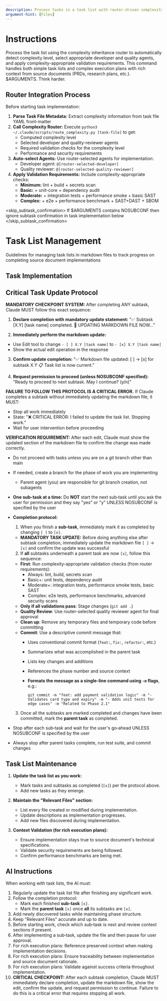 ```yaml
---
description: Process tasks in a task list with router-driven complexity detection and agent selection
argument-hint: [Files]
---
```


# Instructions

Process the task list using the complexity inheritance router to automatically detect complexity level, select appropriate developer and quality agents, and apply complexity-appropriate validation requirements. This command handles both simple task lists and complex execution plans with rich context from source documents (PRDs, research plans, etc.).
$ARGUMENTS. Think harder.

## Router Integration Process

Before starting task implementation:

1. **Parse Task File Metadata:** Extract complexity information from task file YAML front-matter
2. **Call Complexity Router:** Execute `python3 ~/.claude/scripts/route_complexity.py [task-file]` to get:
   - Computed complexity level
   - Selected developer and quality-reviewer agents  
   - Required validation checks for the complexity level
   - Performance and security requirements
3. **Auto-select Agents:** Use router-selected agents for implementation:
   - Developer agent: `@[router-selected-developer]`
   - Quality reviewer: `@[router-selected-quality-reviewer]`
4. **Apply Validation Requirements:** Include complexity-appropriate checks:
   - **Minimum:** lint + build + secrets scan
   - **Basic:** + unit-core + dependency audit
   - **Moderate:** + integration tests + performance smoke + basic SAST
   - **Complex:** + e2e + performance benchmark + SAST+DAST + SBOM

<skip_subtask_confirmation>
If $ARGUMENTS contains NOSUBCONF then ignore subtask confirmation in task implementation below
</skip_subtask_confirmation>

# Task List Management

Guidelines for managing task lists in markdown files to track progress on completing source document implementations

## Task Implementation

## Critical Task Update Protocol

**MANDATORY CHECKPOINT SYSTEM:** After completing ANY subtask, Claude MUST follow this exact sequence:

1. **Declare completion with mandatory update statement:**
   "✅ Subtask [X.Y] [task name] completed.
   🔄 UPDATING MARKDOWN FILE NOW..."

2. **Immediately perform the markdown update:**
- Use Edit tool to change `- [ ] X.Y [task name]` to `- [x] X.Y [task name]`
- Show the actual edit operation in the response

3. **Confirm update completion:**
   "✅ Markdown file updated: [ ] → [x] for subtask X.Y
   📋 Task list is now current."

4. **Request permission to proceed (unless NOSUBCONF specified):**
   "Ready to proceed to next subtask. May I continue? (y/n)"

**FAILURE TO FOLLOW THIS PROTOCOL IS A CRITICAL ERROR.** If Claude completes a subtask without immediately updating the markdown file, it MUST:
- Stop all work immediately
- State: "❌ CRITICAL ERROR: I failed to update the task list. Stopping work."
- Wait for user intervention before proceeding

**VERIFICATION REQUIREMENT:** After each edit, Claude must show the updated section of the markdown file to confirm the change was made correctly.

- Do not proceed with tasks unless you are on a git branch other than main
- If needed, create a branch for the phase of work you are implementing
  - Parent agent (you) are responsible for git branch creation, not subagents
- **One sub-task at a time:** Do **NOT** start the next sub‑task until you ask the user for permission and they say "yes" or "y" UNLESS NOSUBCONF is specified by the user
- **Completion protocol:**
  1. When you finish a **sub‑task**, immediately mark it as completed by changing `[ ]` to `[x]`.
  - **MANDATORY TASK UPDATE:** Before doing anything else after subtask completion, immediately update the markdown file `[ ]` → `[x]` and confirm the update was successful
  2. If **all** subtasks underneath a parent task are now `[x]`, follow this sequence:
  - **First**: Run complexity-appropriate validation checks (from router requirements):
    - Always: lint, build, secrets scan
    - Basic+: unit tests, dependency audit  
    - Moderate+: integration tests, performance smoke tests, basic SAST
    - Complex: e2e tests, performance benchmarks, advanced security scans
  - **Only if all validations pass**: Stage changes (`git add .`)
  - **Quality Review**: Use router-selected quality reviewer agent for final approval
  - **Clean up**: Remove any temporary files and temporary code before committing
  - **Commit**: Use a descriptive commit message that:
    - Uses conventional commit format (`feat:`, `fix:`, `refactor:`, etc.)
    - Summarizes what was accomplished in the parent task
    - Lists key changes and additions
    - References the phase number and source context
    - **Formats the message as a single-line command using `-m` flags**, e.g.:

      ```
      git commit -m "feat: add payment validation logic" -m "- Validates card type and expiry" -m "- Adds unit tests for edge cases" -m "Related to Phase 2.1"
      ```
  3. Once all the subtasks are marked completed and changes have been committed, mark the **parent task** as completed.

- Stop after each sub‑task and wait for the user's go‑ahead UNLESS NOSUBCONF is specified by the user

- Always stop after parent tasks complete, run test suite, and commit changes

## Task List Maintenance

1. **Update the task list as you work:**
   - Mark tasks and subtasks as completed (`[x]`) per the protocol above.
   - Add new tasks as they emerge.

2. **Maintain the "Relevant Files" section:**
   - List every file created or modified during implementation.
   - Update descriptions as implementation progresses.
   - Add new files discovered during implementation.

3. **Context Validation (for rich execution plans):**
   - Ensure implementation stays true to source document's technical specifications.
   - Validate security requirements are being followed.
   - Confirm performance benchmarks are being met.

## AI Instructions

When working with task lists, the AI must:

1. Regularly update the task list file after finishing any significant work.
2. Follow the completion protocol:
   - Mark each finished **sub‑task** `[x]`.
   - Mark the **parent task** `[x]` once **all** its subtasks are `[x]`.
3. Add newly discovered tasks while maintaining phase structure.
4. Keep "Relevant Files" accurate and up to date.
5. Before starting work, check which sub‑task is next and review context sections if present.
6. After implementing a sub‑task, update the file and then pause for user approval.
7. For rich execution plans: Reference preserved context when making implementation decisions.
8. For rich execution plans: Ensure traceability between implementation and source document rationale.
9. For rich execution plans: Validate against success criteria throughout implementation.
10. **CRITICAL CHECKPOINT:** After each subtask completion, Claude MUST immediately declare completion, update the markdown file, show the edit, confirm the update, and request permission to continue. Failure to do this is a critical error that requires stopping all work.
